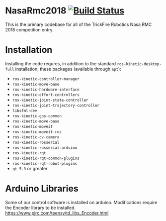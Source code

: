 # NasaRmc2018 [![Build Status](http://40.65.120.141:8080/job/Jenkins%20Build%20-%20NasaRmc2018/badge/icon)](http://40.65.120.141:8080/job/Jenkins%20Build%20-%20NasaRmc2018/)

This is the primary codebase for all of the TrickFire Robotics Nasa RMC 2018 competition entry.

# Installation
Installing the code requres, in addition to the standard `ros-kinetic-desktop-full` installation, these packages (available through `apt`):
 * `ros-kinetic-controller-manager`
 * `ros-kinetic-move-base`
 * `ros-kinetic-hardware-interface`
 * `ros-kinetic-effort-controllers`
 * `ros-kinetic-joint-state-controller`
 * `ros-kinetic-joint-trajectory-controller`
 * `libsfml-dev`
 * `ros-kinetic-gps-common`
 * `ros-kinetic-move-base`
 * `ros-kinetic-moveit`
 * `ros-kinetic-moveit-ros`
 * `ros-kinetic-cv-camera`
 * `ros-kinetic-rosserial`
 * `ros-kinetic-rosserial-arduino`
 * `ros-kinetic-rqt`
 * `ros-kinetic-rqt-common-plugins`
 * `ros-kinetic-rqt-robot-plugins`
 * `qt 5.3` or greater

# Arduino Libraries
Some of our control software is installed on arduino. Modifications require the Encoder library to be installed. https://www.pjrc.com/teensy/td_libs_Encoder.html

